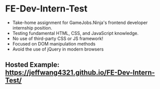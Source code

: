 # FE-Dev-Intern-Test
- Take-home assignment for GameJobs.Ninja's frontend developer internship position. 
- Testing fundamental HTML, CSS, and JavaScript knowledge. 
- No use of third-party CSS or JS framework!
- Focused on DOM manipulation methods 
- Avoid the use of jQuery in modern browsers
## Hosted Example: https://jeffwang4321.github.io/FE-Dev-Intern-Test/

